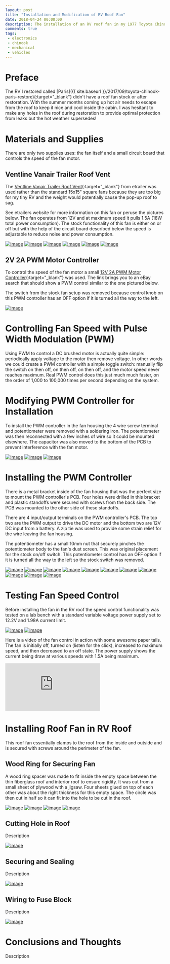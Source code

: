 ```yaml
---
layout: post
title: "Installation and Modification of RV Roof Fan"
date: 2018-04-24 00:00:00
description: The installation of an RV roof fan in my 1977 Toyota Chinook with pulse width modulation speed control modification.
comments: true
tags: 
 - electronics
 - chinook
 - mechanical
 - vehicles
---
```


# Preface
The RV I restored called [Paris]({{ site.baseurl }}/2017/09/toyota-chinook-paris-restore){:target="_blank"} didn't have a roof fan stock or after restoration. With the summer months coming up hot air needs to escape from the roof to keep it nice and cool inside the cabin. I was hesitant to make any holes in the roof during restoration to provide optimal protection from leaks but the hot weather supersedes!

# Materials and Supplies
There are only two supplies uses: the fan itself and a small circuit board that controls the speed of the fan motor.

## Ventline Vanair Trailer Roof Vent
The [Ventline Vanair Trailer Roof Vent](https://www.etrailer.com/Enclosed-Trailer-Parts/Ventline/VP-543SP.html){:target="_blank"} from etrailer was used rather than the standard 15x15" square fans because they are too big for my tiny RV and the weight would potentially cause the pop-up roof to sag.

See etrailers website for more information on this fan or peruse the pictures below. The fan operates from 12V and at maximum speed it pulls 1.5A (18W total power consumption). The stock functionality of this fan is either on or off but with the help of the circuit board described below the speed is adjustable to reduce noise and power consumption.

<div>
	<a rel="ventline" href="{{ site.baseurl }}/images/fan/large/21.jpg" class="swipebox" title="Fan from side">
	<img src="{{ site.baseurl }}/images/fan/small/21.jpg" alt="image"></a>
	<a rel="ventline" href="{{ site.baseurl }}/images/fan/large/22.jpg" class="swipebox" title="Interior trim piece removed">
	<img src="{{ site.baseurl }}/images/fan/small/22.jpg" alt="image"></a>
	<a rel="ventline" href="{{ site.baseurl }}/images/fan/large/23.jpg" class="swipebox" title="Trim removed and fan updside down">
	<img src="{{ site.baseurl }}/images/fan/small/23.jpg" alt="image"></a>
	<a rel="ventline" href="{{ site.baseurl }}/images/fan/large/24.jpg" class="swipebox" title="Vent closed">
	<img src="{{ site.baseurl }}/images/fan/small/24.jpg" alt="image"></a>
	<a rel="ventline" href="{{ site.baseurl }}/images/fan/large/25.jpg" class="swipebox" title="Vent open">
	<img src="{{ site.baseurl }}/images/fan/small/25.jpg" alt="image"></a>
	<a rel="ventline" href="{{ site.baseurl }}/images/fan/large/26.jpg" class="swipebox" title="Vent open with fan blades through opening">
	<img src="{{ site.baseurl }}/images/fan/small/26.jpg" alt="image"></a>
</div>

## 2V 2A PWM Motor Controller
To control the speed of the fan motor a small [12V 2A PWM Motor Controller](https://www.ebay.com/sch/i.html?__isEmpty=&_from=R40&_trksid=p2334524.m570.l1313.TR0.TRC0.H0.Xpwm+motor+controller+dc+2a.TRS1&_nkw=pwm+motor+controller+dc+2a&_sacat=0&LH_TitleDesc=0&__isEmpty=&_osacat=0&_odkw=pwm+motor+controller+dc+mini&LH_TitleDesc=0){:target="_blank"} was used. The link brings you to an eBay search that should show a PWM control similar to the one pictured below.

The switch from the stock fan setup was removed because control knob on this PWM controller has an OFF option if it is turned all the way to the left.

<div>
	<a rel="pwmcontroller" href="{{ site.baseurl }}/images/fan/large/1.jpg" class="swipebox" title="Cheap $6 brushed DC motor PWM controller from eBay">
	<img src="{{ site.baseurl }}/images/fan/small/1.jpg" alt="image"></a>
</div>

# Controlling Fan Speed with Pulse Width Modulation (PWM)
Using PWM to control a DC brushed motor is actually quite simple: periodically apply voltage to the motor then remove voltage. In other words we could create a PWM controller with a simple toggle switch: manually flip the switch on then off, on then off, on then off, and the motor speed never reaches maximum. Real PWM control does this just much much faster, on the order of 1,000 to 100,000 times per second depending on the system.

# Modifying PWM Controller for Installation
To install the PWM controller in the fan housing the 4 wire screw terminal and potentiometer were removed with a soldering iron. The potentiometer was then reconnected with a few inches of wire so it could be mounted elsewhere. The capacitor was also moved to the bottom of the PCB to prevent interference with the fan motor.

<div>
	<a rel="modpwmcontroller" href="{{ site.baseurl }}/images/fan/large/2.jpg" class="swipebox" title="Connector and control potentiometer removed for custom install">
	<img src="{{ site.baseurl }}/images/fan/small/2.jpg" alt="image"></a>
	<a rel="modpwmcontroller" href="{{ site.baseurl }}/images/fan/large/3.jpg" class="swipebox" title="Potentiometer installed with wires">
	<img src="{{ site.baseurl }}/images/fan/small/3.jpg" alt="image"></a>
	<a rel="modpwmcontroller" href="{{ site.baseurl }}/images/fan/large/6.jpg" class="swipebox" title="Capacitor moved to other side of board to prevent interference with fan motor">
	<img src="{{ site.baseurl }}/images/fan/small/6.jpg" alt="image"></a>
</div>

# Installing the PWM Controller
There is a metal bracket inside of the fan housing that was the perfect size to mount the PWM controller's PCB. Four holes were drilled in this bracket and plastic standoffs were secured with screws from the back side. The PCB was mounted to the other side of these standoffs. 

There are 4 input/output terminals on the PWM controller's PCB. The top two are the PWM output to drive the DC motor and the bottom two are 12V DC input from a battery. A zip tie was used to provide some strain relief for the wire leaving the fan housing.

The potentiometer has a small 10mm nut that securely pinches the potentiometer body to the fan's dust screen. This was original placement for the stock on/off switch. This potentiometer control has an OFF option if it is turned all the way to the left so the stock switch was removed.

<div>
	<a rel="installpwmcontroller" href="{{ site.baseurl }}/images/fan/large/4.jpg" class="swipebox" title="PCB standoffs for mounting">
	<img src="{{ site.baseurl }}/images/fan/small/4.jpg" alt="image"></a>
	<a rel="installpwmcontroller" href="{{ site.baseurl }}/images/fan/large/5.jpg" class="swipebox" title="Standoffs secured with screws">
	<img src="{{ site.baseurl }}/images/fan/small/5.jpg" alt="image"></a>
	<a rel="installpwmcontroller" href="{{ site.baseurl }}/images/fan/large/8.jpg" class="swipebox" title="Controller mounted to standoffs">
	<img src="{{ site.baseurl }}/images/fan/small/8.jpg" alt="image"></a>
	<a rel="installpwmcontroller" href="{{ site.baseurl }}/images/fan/large/9.jpg" class="swipebox" title="Capacitor moved to the bottom or it would hit motor">
	<img src="{{ site.baseurl }}/images/fan/small/9.jpg" alt="image"></a>
	<a rel="installpwmcontroller" href="{{ site.baseurl }}/images/fan/large/10.jpg" class="swipebox" title="Motor wired to top two terminals">
	<img src="{{ site.baseurl }}/images/fan/small/10.jpg" alt="image"></a>
	<a rel="installpwmcontroller" href="{{ site.baseurl }}/images/fan/large/11.jpg" class="swipebox" title="12V input to bottom two terminals, secured with zip ties for strain relief">
	<img src="{{ site.baseurl }}/images/fan/small/11.jpg" alt="image"></a>
	<a rel="installpwmcontroller" href="{{ site.baseurl }}/images/fan/large/12.jpg" class="swipebox" title="Anderson connectors ready to be soldered">
	<img src="{{ site.baseurl }}/images/fan/small/12.jpg" alt="image"></a>
	<a rel="installpwmcontroller" href="{{ site.baseurl }}/images/fan/large/13.jpg" class="swipebox" title="Anderson connectors soldered">
	<img src="{{ site.baseurl }}/images/fan/small/13.jpg" alt="image"></a>
	<a rel="installpwmcontroller" href="{{ site.baseurl }}/images/fan/large/14.jpg" class="swipebox" title="Anderson connectors installed in housing">
	<img src="{{ site.baseurl }}/images/fan/small/14.jpg" alt="image"></a>
	<a rel="installpwmcontroller" href="{{ site.baseurl }}/images/fan/large/15.jpg" class="swipebox" title="Potentiometer installed from rear">
	<img src="{{ site.baseurl }}/images/fan/small/15.jpg" alt="image"></a>
	<a rel="installpwmcontroller" href="{{ site.baseurl }}/images/fan/large/16.jpg" class="swipebox" title="Potentiometer from front with dust shield installed">
	<img src="{{ site.baseurl }}/images/fan/small/16.jpg" alt="image"></a>
</div>

# Testing Fan Speed Control
Before installing the fan in the RV roof the speed control functionality was tested on a lab bench with a standard variable voltage power supply set to 12.2V and 1.98A current limit. 

<div>
	<a rel="testspeed" href="{{ site.baseurl }}/images/fan/large/18.jpg" class="swipebox" title="Power supply connected for testing">
	<img src="{{ site.baseurl }}/images/fan/small/18.jpg" alt="image"></a>
	<a rel="testspeed" href="{{ site.baseurl }}/images/fan/large/19.jpg" class="swipebox" title="Power supplyl set at 12.2V with 1.98A current limit">
	<img src="{{ site.baseurl }}/images/fan/small/19.jpg" alt="image"></a>
</div>

Here is a video of the fan control in action with some awesome paper tails. The fan is initially off, turned on (listen for the click), increased to maximum speed, and then decreased to an off state. The power supply shows the current being draw at various speeds with 1.5A being maximum.

<div class="intrinsic-container intrinsic-container-16x9">
  <iframe src="https://www.youtube.com/embed/TK0-Itrnijo" frameborder="0" allowfullscreen></iframe>
</div>

# Installing Roof Fan in RV Roof
This roof fan essentially clamps to the roof from the inside and outside and is secured with screws around the perimeter of the fan.

## Wood Ring for Securing Fan
A wood ring spacer was made to fit inside the empty space between the thin fiberglass roof and interior roof to ensure rigidity. It was cut from a small sheet of plywood with a jigsaw. Four sheets glued on top of each other was about the right thickness for this empty space. The circle was then cut in half so it can fit into the hole to be cut in the roof.

<div>
	<a rel="woodring" href="{{ site.baseurl }}/images/fan/large/30.jpg" class="swipebox" title="Wood rings cut and glued for specific thickness inside roof">
	<img src="{{ site.baseurl }}/images/fan/small/30.jpg" alt="image"></a>
	<a rel="woodring" href="{{ site.baseurl }}/images/fan/large/27.jpg" class="swipebox" title="Rings being glued together">
	<img src="{{ site.baseurl }}/images/fan/small/27.jpg" alt="image"></a>
	<a rel="woodring" href="{{ site.baseurl }}/images/fan/large/28.jpg" class="swipebox" title="Rings being glued together weighted with books">
	<img src="{{ site.baseurl }}/images/fan/small/28.jpg" alt="image"></a>
	<a rel="woodring" href="{{ site.baseurl }}/images/fan/large/29.jpg" class="swipebox" title="Final wood ring design">
	<img src="{{ site.baseurl }}/images/fan/small/29.jpg" alt="image"></a>
</div>

## Cutting Hole in Roof
Description

<div>
	<a rel="replaceme" href="{{ site.baseurl }}/images/fan/large/number.jpg" class="swipebox" title="description">
	<img src="{{ site.baseurl }}/images/fan/small/number.jpg" alt="image"></a>
</div>

## Securing and Sealing
Description

<div>
	<a rel="replaceme" href="{{ site.baseurl }}/images/fan/large/number.jpg" class="swipebox" title="description">
	<img src="{{ site.baseurl }}/images/fan/small/number.jpg" alt="image"></a>
</div>

## Wiring to Fuse Block
Description

<div>
	<a rel="replaceme" href="{{ site.baseurl }}/images/fan/large/number.jpg" class="swipebox" title="description">
	<img src="{{ site.baseurl }}/images/fan/small/number.jpg" alt="image"></a>
</div>

# Conclusions and Thoughts
Description 






